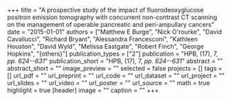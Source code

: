 +++
title = "A prospective study of the impact of fluorodeoxyglucose positron emission tomography with concurrent non-contrast CT scanning on the management of operable pancreatic and peri-ampullary cancers"
date = "2015-01-01"
authors = ["Matthew E Burge", "Nick O'rourke", "David Cavallucci", "Richard Bryant", "Alessandra Francesconi", "Kathleen Houston", "David Wyld", "Melissa Eastgate", "Robert Finch", "George Hopkins", "{others}"]
publication_types = ["2"]
publication = "HPB, (17), 7, _pp. 624--631_"
publication_short = "HPB, (17), 7, _pp. 624--631_"
abstract = ""
abstract_short = ""
image_preview = ""
selected = false
projects = []
tags = []
url_pdf = ""
url_preprint = ""
url_code = ""
url_dataset = ""
url_project = ""
url_slides = ""
url_video = ""
url_poster = ""
url_source = ""
math = true
highlight = true
[header]
image = ""
caption = ""
+++
